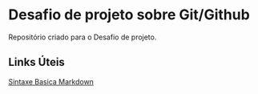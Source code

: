 # Desafio de projeto sobre Git/Github
Repositório criado para o Desafio de projeto.


## Links Úteis
[Sintaxe Basica Markdown](https://www.markdownguide.org/getting-started/)
